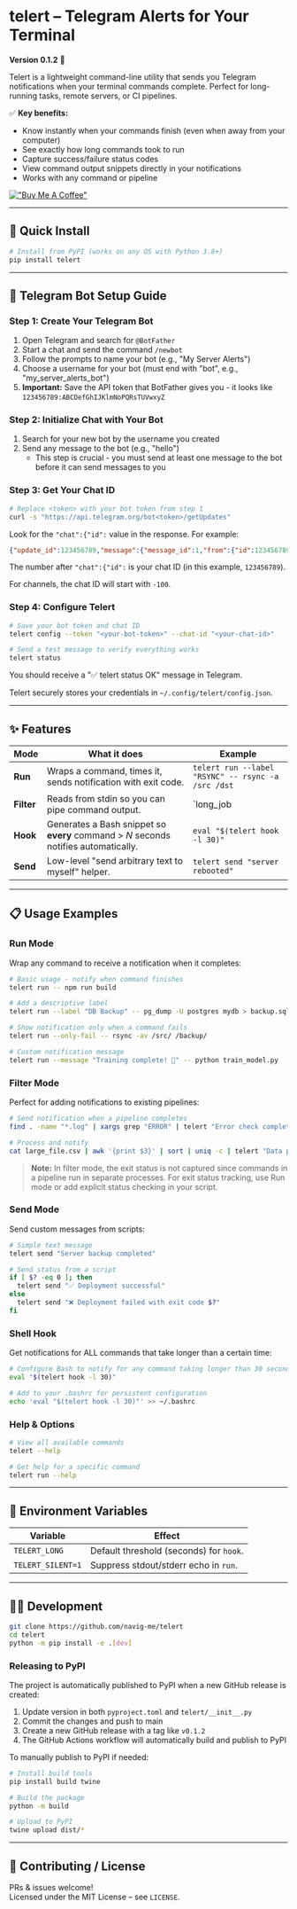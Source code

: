 # telert – Telegram Alerts for Your Terminal

**Version 0.1.2** 📱

Telert is a lightweight command-line utility that sends you Telegram notifications when your terminal commands complete. Perfect for long-running tasks, remote servers, or CI pipelines.

✅ **Key benefits:**
- Know instantly when your commands finish (even when away from your computer)
- See exactly how long commands took to run
- Capture success/failure status codes
- View command output snippets directly in your notifications
- Works with any command or pipeline

[!["Buy Me A Coffee"](https://www.buymeacoffee.com/assets/img/custom_images/orange_img.png)](https://www.buymeacoffee.com/mihirk)

---

## 🚀 Quick Install

```bash
# Install from PyPI (works on any OS with Python 3.8+)
pip install telert
```

---

## 🤖 Telegram Bot Setup Guide

### Step 1: Create Your Telegram Bot
1. Open Telegram and search for `@BotFather`
2. Start a chat and send the command `/newbot`
3. Follow the prompts to name your bot (e.g., "My Server Alerts")
4. Choose a username for your bot (must end with "bot", e.g., "my_server_alerts_bot")
5. **Important:** Save the API token that BotFather gives you - it looks like `123456789:ABCDefGhIJKlmNoPQRsTUVwxyZ`

### Step 2: Initialize Chat with Your Bot
1. Search for your new bot by the username you created
2. Send any message to the bot (e.g., "hello")
   - This step is crucial - you must send at least one message to the bot before it can send messages to you

### Step 3: Get Your Chat ID
```bash
# Replace <token> with your bot token from step 1
curl -s "https://api.telegram.org/bot<token>/getUpdates"
```

Look for the `"chat":{"id":` value in the response. For example:
```json
{"update_id":123456789,"message":{"message_id":1,"from":{"id":123456789,"is_bot":false,"first_name":"Your","last_name":"Name","username":"yourname"},"chat":{"id":123456789,"first_name":"Your","last_name":"Name","username":"yourname","type":"private"},"date":1678901234,"text":"hello"}}
```
The number after `"chat":{"id":` is your chat ID (in this example, `123456789`).

For channels, the chat ID will start with `-100`.

### Step 4: Configure Telert
```bash
# Save your bot token and chat ID
telert config --token "<your-bot-token>" --chat-id "<your-chat-id>"

# Send a test message to verify everything works
telert status
```

You should receive a "✅ telert status OK" message in Telegram.

Telert securely stores your credentials in `~/.config/telert/config.json`.

---

## ✨ Features

| Mode           | What it does | Example |
|----------------|--------------|---------|
| **Run**        | Wraps a command, times it, sends notification with exit code. | `telert run --label "RSYNC" -- rsync -a /src /dst` |
| **Filter**     | Reads from stdin so you can pipe command output. | `long_job | telert "compile done"` |
| **Hook**       | Generates a Bash snippet so **every** command > *N* seconds notifies automatically. | `eval "$(telert hook -l 30)"` |
| **Send**       | Low-level "send arbitrary text to myself" helper. | `telert send "server rebooted"` |

---

## 📋 Usage Examples

### Run Mode
Wrap any command to receive a notification when it completes:

```bash
# Basic usage - notify when command finishes
telert run -- npm run build

# Add a descriptive label
telert run --label "DB Backup" -- pg_dump -U postgres mydb > backup.sql

# Show notification only when a command fails
telert run --only-fail -- rsync -av /src/ /backup/

# Custom notification message
telert run --message "Training complete! 🎉" -- python train_model.py
```

### Filter Mode
Perfect for adding notifications to existing pipelines:

```bash
# Send notification when a pipeline completes
find . -name "*.log" | xargs grep "ERROR" | telert "Error check complete"

# Process and notify
cat large_file.csv | awk '{print $3}' | sort | uniq -c | telert "Data processing finished"
```

> **Note:** In filter mode, the exit status is not captured since commands in a pipeline run in separate processes.
> For exit status tracking, use Run mode or add explicit status checking in your script.

### Send Mode
Send custom messages from scripts:

```bash
# Simple text message
telert send "Server backup completed"

# Send status from a script
if [ $? -eq 0 ]; then
  telert send "✅ Deployment successful"
else
  telert send "❌ Deployment failed with exit code $?"
fi
```

### Shell Hook
Get notifications for ALL commands that take longer than a certain time:

```bash
# Configure Bash to notify for any command taking longer than 30 seconds
eval "$(telert hook -l 30)"

# Add to your .bashrc for persistent configuration
echo 'eval "$(telert hook -l 30)"' >> ~/.bashrc
```

### Help & Options
```bash
# View all available commands
telert --help

# Get help for a specific command
telert run --help
```

---

## 🌿 Environment Variables

| Variable            | Effect                                      |
|---------------------|---------------------------------------------|
| `TELERT_LONG`       | Default threshold (seconds) for `hook`.     |
| `TELERT_SILENT=1`   | Suppress stdout/stderr echo in `run`.       |

---

## 👩‍💻 Development

```bash
git clone https://github.com/navig-me/telert
cd telert
python -m pip install -e .[dev]
```

### Releasing to PyPI

The project is automatically published to PyPI when a new GitHub release is created:

1. Update version in both `pyproject.toml` and `telert/__init__.py`
2. Commit the changes and push to main
3. Create a new GitHub release with a tag like `v0.1.2`
4. The GitHub Actions workflow will automatically build and publish to PyPI

To manually publish to PyPI if needed:

```bash
# Install build tools
pip install build twine

# Build the package
python -m build

# Upload to PyPI
twine upload dist/*
```

---

## 🤝 Contributing / License

PRs & issues welcome!  
Licensed under the MIT License – see `LICENSE`.